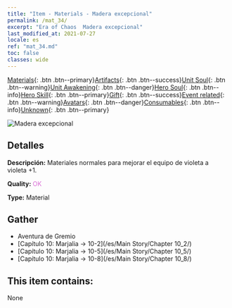 ```yaml
---
title: "Item - Materials - Madera excepcional"
permalink: /mat_34/
excerpt: "Era of Chaos  Madera excepcional"
last_modified_at: 2021-07-27
locale: es
ref: "mat_34.md"
toc: false
classes: wide
---
```

 [Materials](/ItemsES/){: .btn .btn--primary}[Artifacts](/ItemsES/Artifacts/){: .btn .btn--success}[Unit Soul](/ItemsES/UnitSoul/){: .btn .btn--warning}[Unit Awakening](/ItemsES/UnitAwakening/){: .btn .btn--danger}[Hero Soul](/ItemsES/HeroSoul/){: .btn .btn--info}[Hero Skill](/ItemsES/HeroSkill/){: .btn .btn--primary}[Gift](/ItemsES/Gift/){: .btn .btn--success}[Event related](/ItemsES/Events/){: .btn .btn--warning}[Avatars](/ItemsES/Avatars/){: .btn .btn--danger}[Consumables](/ItemsES/Consumables/){: .btn .btn--info}[Unknown](/ItemsES/Unknown/){: .btn .btn--primary}

 ![Madera excepcional](/images/t/i_cailiao_mucai2.png)

## Detalles
 **Descripción:** Materiales normales para mejorar el equipo de violeta a violeta +1.

 **Quality:** <span style="color: #DA70D6">OK</span>

 **Type:** Material

## Gather

*    Aventura de Gremio 
*    [Capítulo 10: Marjalia -> 10-2](/es/Main Story/Chapter 10_2/) 
*    [Capítulo 10: Marjalia -> 10-5](/es/Main Story/Chapter 10_5/) 
*    [Capítulo 10: Marjalia -> 10-8](/es/Main Story/Chapter 10_8/) 

## This item contains:

  None

